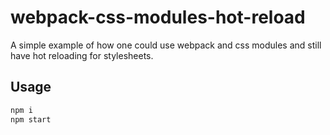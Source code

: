 # webpack-css-modules-hot-reload

A simple example of how one could use webpack and css modules and still have hot reloading for stylesheets.

## Usage
```bash
npm i
npm start
```
